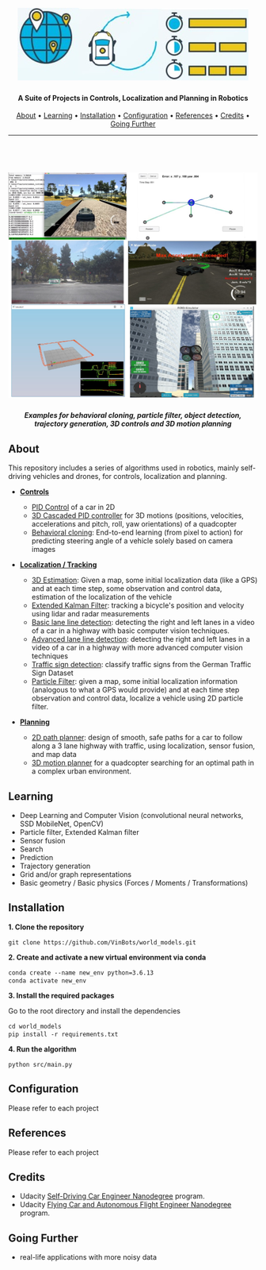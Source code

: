 

<h1 align="center">
  <br>
  <a href="https://github.com/VinBots/robots_clp"><img src="docs/assets/logo2.jpg" alt="Robotics CLP"></a>
</h1>

<h4 align="center">A Suite of Projects in Controls, Localization and Planning in Robotics </h4>
<p align="center">
  <a href="#about">About</a> •
  <a href="#learning">Learning</a> •
  <a href="#installation">Installation</a> •
  <a href="#configuration">Configuration</a> •
  <a href="#references">References</a> •
  <a href="#credits">Credits</a> •
  <a href="#going-further">Going Further</a>
</p>

---

<h1 align="center">
  <br>
  <a href="https://github.com/VinBots/robots_clp"><img src="docs/assets/clp_images2.jpg" alt="robotics"></a>
</h1>
<h5 align="center">Examples for behavioral cloning, particle filter, object detection, trajectory generation, 3D controls and 3D motion planning</h2>

## About

This repository includes a series of algorithms used in robotics, mainly self-driving vehicles and drones, for controls, localization and planning.

* **[Controls](controls/)** 
  * [PID Control](controls/PID) of a car in 2D
  * [3D Cascaded PID controller](controls/3D_cascaded_controller) for 3D  motions (positions, velocities,  accelerations and pitch, roll, yaw orientations) of a quadcopter
  * [Behavioral cloning](controls/behavioral_cloning): End-to-end learning (from pixel  to action) for predicting   steering angle of a vehicle  solely based on camera  images

* **[Localization /  Tracking](localization/)**
  *  [3D Estimation](localization/3D_estimation): Given a map, some initial localization data (like a GPS)  and at each time step, some  observation and control data,  estimation of the localization of  the vehicle
  *  [Extended Kalman Filter](localization/extended_kalman_filter): tracking a bicycle's  position and velocity using lidar and radar measurements
  *  [Basic lane line detection](localization/lane_line_detection): detecting the right and left lanes in a video of a car in a highway with basic computer vision techniques.
  *  [Advanced lane line detection](localization/advanced_lane_line_detection): detecting the right and left lanes in a video of a car in a highway with more advanced computer vision techniques
  *  [Traffic sign detection](localization/traffic_sign_classifier): classify traffic signs from the German Traffic Sign Dataset
  *  [Particle Filter](localization/particle_filter):  given a map, some initial localization information (analogous to what a GPS would provide) and at each time step observation and control data, localize a vehicle using 2D particle filter.

* **[Planning](planning/)**
  * [2D path planner](planning/path_planning): design of smooth, safe paths  for a car to follow along a 3 lane highway with traffic, using  localization, sensor fusion, and  map data
  * [3D motion planner](planning/3D_motion_planning)  for a quadcopter searching for an optimal path in a complex urban environment.

## Learning

* Deep Learning and Computer Vision (convolutional neural networks, SSD MobileNet, OpenCV)
* Particle filter, Extended  Kalman filter
* Sensor fusion
* Search
* Prediction
* Trajectory  generation
* Grid and/or  graph  representations
* Basic geometry / Basic physics  (Forces /  Moments /  Transformations)

## Installation

**1. Clone the repository**

```
git clone https://github.com/VinBots/world_models.git
```

**2. Create and activate a new virtual environment via conda**

```
conda create --name new_env python=3.6.13
conda activate new_env
```

**3. Install the required packages**

Go to the root directory and install the dependencies
```
cd world_models
pip install -r requirements.txt
```
**4. Run the algorithm**
```
python src/main.py
```

## Configuration

Please refer to each project

## References

Please refer to each project


## Credits

* Udacity [Self-Driving Car Engineer Nanodegree](https://www.udacity.com/course/self-driving-car-engineer-nanodegree--nd013) program.  
* Udacity [Flying Car and Autonomous Flight Engineer Nanodegree](https://www.udacity.com/course/flying-car-nanodegree--nd787) program. 


## Going Further

* real-life applications with more noisy data